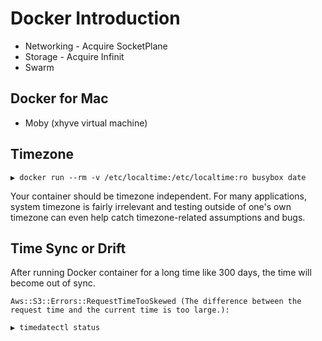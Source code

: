 # Docker Introduction

* Networking - Acquire SocketPlane
* Storage - Acquire Infinit
* Swarm

## Docker for Mac

* Moby (xhyve virtual machine)

## Timezone

```
▶ docker run --rm -v /etc/localtime:/etc/localtime:ro busybox date
```

Your container should be timezone independent. For many applications, system timezone is fairly irrelevant and testing outside of one's own timezone can even help catch timezone-related assumptions and bugs.

## Time Sync or Drift

After running Docker container for a long time like 300 days, the time will become out of sync.

```
Aws::S3::Errors::RequestTimeTooSkewed (The difference between the request time and the current time is too large.):
```

```
▶ timedatectl status
```